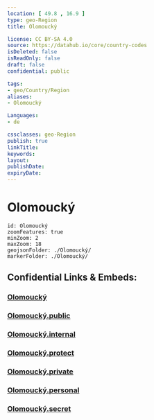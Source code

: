 ```yaml
---
location: [ 49.8 , 16.9 ] 
type: geo-Region
title: Olomoucký

license: CC BY-SA 4.0
source: https://datahub.io/core/country-codes
isDeleted: false
isReadOnly: false
draft: false
confidential: public

tags:
- geo/Country/Region
aliases:
- Olomoucký

Languages:
- de

cssclasses: geo-Region
publish: true
linkTitle: 
keywords: 
layout: 
publishDate: 
expiryDate: 
---
```


# Olomoucký

```leaflet
id: Olomoucký
zoomFeatures: true 
minZoom: 2 
maxZoom: 18
geojsonFolder: ./Olomoucký/
markerFolder: ./Olomoucký/
```


## Confidential Links & Embeds: 

### [Olomoucký](/_Standards/Earth/Continent/Europe/Europe~Central/Czech_Republic/regions~Czech_Republic/Olomoucký.md) 

### [Olomoucký.public](/_public/Earth/Continent/Europe/Europe~Central/Czech_Republic/regions~Czech_Republic/Olomoucký.public.md) 

### [Olomoucký.internal](/_internal/Earth/Continent/Europe/Europe~Central/Czech_Republic/regions~Czech_Republic/Olomoucký.internal.md) 

### [Olomoucký.protect](/_protect/Earth/Continent/Europe/Europe~Central/Czech_Republic/regions~Czech_Republic/Olomoucký.protect.md) 

### [Olomoucký.private](/_private/Earth/Continent/Europe/Europe~Central/Czech_Republic/regions~Czech_Republic/Olomoucký.private.md) 

### [Olomoucký.personal](/_personal/Earth/Continent/Europe/Europe~Central/Czech_Republic/regions~Czech_Republic/Olomoucký.personal.md) 

### [Olomoucký.secret](/_secret/Earth/Continent/Europe/Europe~Central/Czech_Republic/regions~Czech_Republic/Olomoucký.secret.md)

